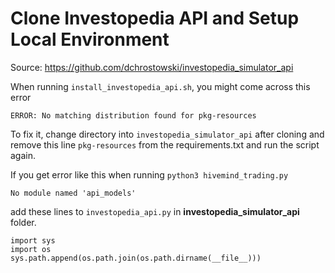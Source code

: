 # Clone Investopedia API and Setup Local Environment

Source: https://github.com/dchrostowski/investopedia_simulator_api

When running `install_investopedia_api.sh`, you might come across this error
```
ERROR: No matching distribution found for pkg-resources 
```

To fix it, change directory into `investopedia_simulator_api` after cloning and remove this line 
`pkg-resources` from the requirements.txt and run the script again. 

If you get error like this when running `python3 hivemind_trading.py` 
```
No module named 'api_models'
```

add these lines to `investopedia_api.py` in **investopedia_simulator_api** folder.

```
import sys
import os
sys.path.append(os.path.join(os.path.dirname(__file__)))
```
